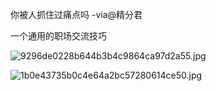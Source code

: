 你被人抓住过痛点吗 -via@精分君

一个通用的职场交流技巧

![9296de0228b644b3b4c9864ca97d2a55.jpg](https://wxlzmt.github.io/cdn1/ext/qw/groups/30040/9296de0228b644b3b4c9864ca97d2a55.jpg)

![1b0e43735b0c4e64a2bc57280614ce50.jpg](https://wxlzmt.github.io/cdn1/ext/qw/groups/30040/1b0e43735b0c4e64a2bc57280614ce50.jpg)
